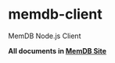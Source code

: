 # memdb-client

MemDB Node.js Client

__All documents in [MemDB Site](https://github.com/rain1017/memdb)__
